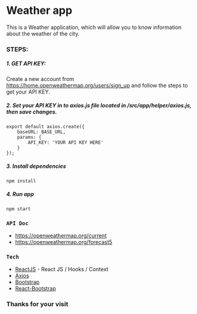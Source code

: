 # Weather app
This is a Weather application, which will allow you to know information about the weather of the city.

### STEPS:
##### 1. GET API KEY:
Create a new account from https://home.openweathermap.org/users/sign_up and follow the steps to get your API KEY.
##### 2. Set your API KEY in to axios.js file located in /src/app/helper/axios.js, then save changes.

```
export default axios.create({
    baseURL: BASE_URL,
    params: {
        API_KEY: 'YOUR API KEY HERE'
    }
});
```
##### 3. Install dependencies
`npm install`
##### 4. Run app
`npm start`

### `API Doc`
* https://openweathermap.org/current
* https://openweathermap.org/forecast5

### `Tech`

* [ReactJS](https://reactjs.org/) - React JS / Hooks / Context
* [Axios](https://www.npmjs.com/package/axios)
* [Bootstrap](https://getbootstrap.com/)
* [React-Bootstrap](https://react-bootstrap.netlify.app/)

### Thanks for your visit
